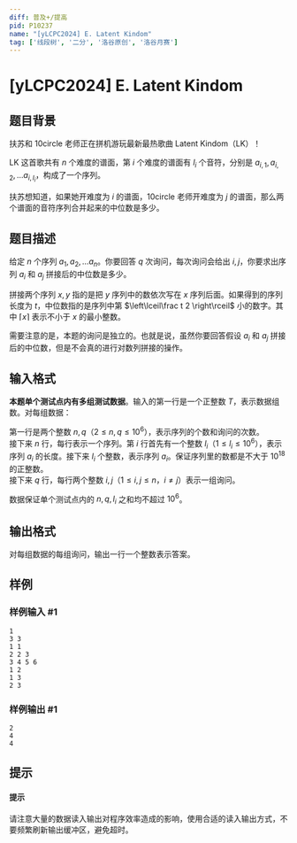 ```yaml
---
diff: 普及+/提高
pid: P10237
name: "[yLCPC2024] E. Latent Kindom"
tag: ['线段树', '二分', '洛谷原创', '洛谷月赛']
---
```

# [yLCPC2024] E. Latent Kindom
## 题目背景

扶苏和 10circle 老师正在拼机游玩最新最热歌曲 Latent Kindom（LK）！

LK 这首歌共有 $n$ 个难度的谱面，第 $i$ 个难度的谱面有 $l_i$ 个音符，分别是 $a_{i, 1}, a_{i, 2}, \dots a_{i, l_i}$，构成了一个序列。

扶苏想知道，如果她开难度为 $i$ 的谱面，10circle 老师开难度为 $j$ 的谱面，那么两个谱面的音符序列合并起来的中位数是多少。
## 题目描述

给定 $n$ 个序列 $a_1, a_2, \dots a_n$。你要回答 $q$ 次询问，每次询问会给出 $i, j$，你要求出序列 $a_i$ 和 $a_j$ 拼接后的中位数是多少。

拼接两个序列 $x, y$ 指的是把 $y$ 序列中的数依次写在 $x$ 序列后面。如果得到的序列长度为 $t$，中位数指的是序列中第 $\left\lceil\frac t 2 \right\rceil$ 小的数字。其中 $\left\lceil x \right\rceil$ 表示不小于 $x$ 的最小整数。

需要注意的是，本题的询问是独立的。也就是说，虽然你要回答假设 $a_i$ 和 $a_j$ 拼接后的中位数，但是不会真的进行对数列拼接的操作。
## 输入格式

**本题单个测试点内有多组测试数据**。输入的第一行是一个正整数 $T$，表示数据组数。对每组数据：

第一行是两个整数 $n,q$（$2 \leq n, q \leq 10^6$），表示序列的个数和询问的次数。  
接下来 $n$ 行，每行表示一个序列。第 $i$ 行首先有一个整数 $l_i$（$1 \leq l_i \leq 10^6$），表示序列 $a_i$ 的长度。接下来 $l_i$ 个整数，表示序列 $a_i$。保证序列里的数都是不大于 $10^{18}$ 的正整数。  
接下来 $q$ 行，每行两个整数 $i,j$（$1 \leq i,j \leq n$，$i \neq j$）表示一组询问。

数据保证单个测试点内的 $n,q,l_i$ 之和均不超过 $10^6$。
## 输出格式

对每组数据的每组询问，输出一行一个整数表示答案。
## 样例

### 样例输入 #1
```
1
3 3
1 1
2 2 3
3 4 5 6
1 2
1 3
2 3
```
### 样例输出 #1
```
2
4
4
```
## 提示

#### 提示

请注意大量的数据读入输出对程序效率造成的影响，使用合适的读入输出方式，不要频繁刷新输出缓冲区，避免超时。
